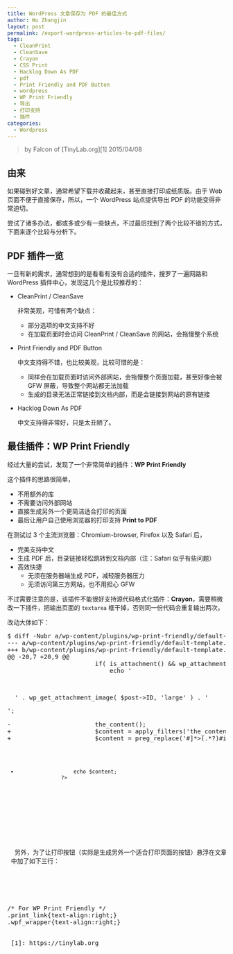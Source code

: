 ```yaml
---
title: WordPress 文章保存为 PDF 的最佳方式
author: Wu Zhangjin
layout: post
permalink: /export-wordpress-articles-to-pdf-files/
tags:
  - CleanPrint
  - CleanSave
  - Crayon
  - CSS Print
  - Hacklog Down As PDF
  - pdf
  - Print Friendly and PDF Button
  - wordpress
  - WP Print Friendly
  - 导出
  - 打印支持
  - 插件
categories:
  - Wordpress
---
```


> by Falcon of [TinyLab.org][1]
> 2015/04/08


## 由来

如果碰到好文章，通常希望下载并收藏起来，甚至直接打印成纸质版。由于 Web 页面不便于直接保存，所以，一个 WordPress 站点提供导出 PDF 的功能变得非常迫切。

尝试了诸多办法，都或多或少有一些缺点，不过最后找到了两个比较不错的方式，下面来逐个比较与分析下。

## PDF 插件一览

一旦有新的需求，通常想到的是看看有没有合适的插件，搜罗了一遍网路和 WordPress 插件中心，发现这几个是比较推荐的：

  * CleanPrint / CleanSave

    非常美观，可惜有两个缺点：

      * 部分选项的中文支持不好
      * 在加载页面时会访问 CleanPrint / CleanSave 的网站，会拖慢整个系统

  * Print Friendly and PDF Button

    中文支持得不错，也比较美观，比较可惜的是：

      * 同样会在加载页面时访问外部网站，会拖慢整个页面加载，甚至好像会被 GFW 屏蔽，导致整个网站都无法加载
      * 生成的目录无法正常链接到文档内部，而是会链接到网站的原有链接

  * Hacklog Down As PDF

    中文支持得非常好，只是太丑陋了。

## 最佳插件：WP Print Friendly

经过大量的尝试，发现了一个非常简单的插件：**WP Print Friendly**

这个插件的思路很简单，

  * 不用额外的库
  * 不需要访问外部网站
  * 直接生成另外一个更简洁适合打印的页面
  * 最后让用户自己使用浏览器的打印支持 **Print to PDF**

在测试过 3 个主流浏览器：Chromium-browser, Firefox 以及 Safari 后，

  * 完美支持中文
  * 生成 PDF 后，目录链接轻松跳转到文档内部（注：Safari 似乎有些问题）
  * 高效快捷
      * 无须在服务器端生成 PDF，减轻服务器压力
      * 无须访问第三方网站，也不用担心 GFW

不过需要注意的是，该插件不能很好支持源代码格式化插件：**Crayon**，需要稍微改一下插件，把输出页面的 `textarea` 框干掉，否则同一份代码会重复输出两次。

改动大体如下：

<pre>$ diff -Nubr a/wp-content/plugins/wp-print-friendly/default-template.php b/wp-content/plugins/wp-print-friendly/default-template.phpp
--- a/wp-content/plugins/wp-print-friendly/default-template.php 2015-04-09 02:14:09.361139007 +0800
+++ b/wp-content/plugins/wp-print-friendly/default-template.php 2015-04-09 02:14:10.117158690 +0800
@@ -20,7 +20,9 @@
                        if( is_attachment() &#038;&#038; wp_attachment_is_image() )
                            echo '

<p>
  ' . wp_get_attachment_image( $post->ID, 'large' ) . '
</p>';

-                       the_content();
+                       $content = apply_filters('the_content', $content);
+                       $content = preg_replace('#<textarea[^>]*>(.*?)</textarea>#is', '', $content);
+                       echo $content;
                    ?>



<?php
</pre>



<p>
  另外，为了让打印按钮（实际是生成另外一个适合打印页面的按钮）悬浮在文章正文的右侧，我们在 WordPress 的主题下的 <code>style.css</code> 中加了如下三行：
</p>



<pre>
/* For WP Print Friendly */
.print_link{text-align:right;}
.wpf_wrapper{text-align:right;}


 [1]: https://tinylab.org
